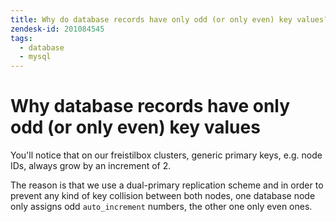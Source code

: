 ```yaml
---
title: Why do database records have only odd (or only even) key values?
zendesk-id: 201084545
tags:
  - database
  - mysql
---
```


# Why database records have only odd (or only even) key values

You'll notice that on our freistilbox clusters, generic primary keys, e.g. node
IDs, always grow by an increment of 2.

The reason is that we use a dual-primary replication scheme and in order to
prevent any kind of key collision between both nodes, one database node only
assigns odd `auto_increment` numbers, the other one only even ones.

